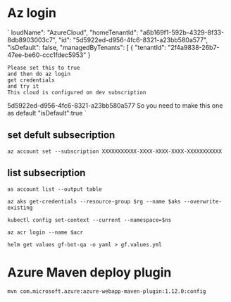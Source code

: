 # Az login
`
loudName": "AzureCloud",
"homeTenantId": "a6b169f1-592b-4329-8f33-8db8903003c7",
"id": "5d5922ed-d956-4fc6-8321-a23bb580a577",
"isDefault": false,
"managedByTenants": [
{
"tenantId": "2f4a9838-26b7-47ee-be60-ccc1fdec5953"
}

    Please set this to true
    and then do az login
    get credentials
    and try it
    This cloud is configured on dev subscription
    
5d5922ed-d956-4fc6-8321-a23bb580a577
    So you need to make this one as default 
    "isDefault":true
`
## set defult subsecription
```
az account set --subscription XXXXXXXXXXX-XXXX-XXXX-XXXX-XXXXXXXXXXX
```
## list subsecription
```
as account list --output table
```
```
az aks get-credentials --resource-group $rg --name $aks --overwrite-existing
```
```
kubectl config set-context --current --namespace=$ns
```
```
az acr login --name $acr
```
```
helm get values gf-bot-qa -o yaml > gf.values.yml
```
# Azure Maven deploy plugin
```
mvn com.microsoft.azure:azure-webapp-maven-plugin:1.12.0:config
```
